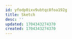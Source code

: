 ```yaml
---
id: yfodp0ixv9ubtqc8foa192g
title: Sketch
desc: ''
updated: 1704343274370
created: 1704343274370
---
```

